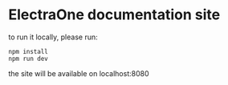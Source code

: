 # ElectraOne documentation site

to run it locally, please run:

```
npm install
npm run dev
```

the site will be available on localhost:8080
